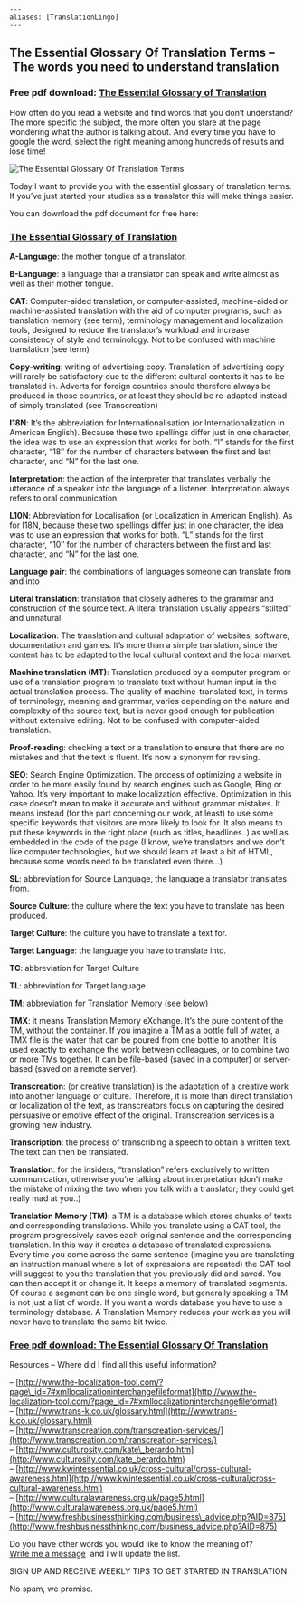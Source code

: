```
---
aliases: [TranslationLingo]
---
```

## The Essential Glossary Of Translation Terms – The words you need to understand translation

### **Free pdf download: [The Essential Glossary of Translation](http://translatorthoughts.com/wp-content/uploads/2013/11/The-Essential-Glossary-Of-Translation.pdf)**

How often do you read a website and find words that you don’t understand? The more specific the subject, the more often you stare at the page wondering what the author is talking about. And every time you have to google the word, select the right meaning among hundreds of results and lose time!

![The Essential Glossary Of Translation Terms](https://i0.wp.com/translatorthoughts.com/wp-content/uploads/2013/04/10392257_s.jpg?resize=315%2C210)

Today I want to provide you with the essential glossary of translation terms. If you’ve just started your studies as a translator this will make things easier.

You can download the pdf document for free here:

### [The Essential Glossary of Translation](http://translatorthoughts.com/wp-content/uploads/2013/11/The-Essential-Glossary-Of-Translation.pdf)

**A-Language**: the mother tongue of a translator.

**B-Language**: a language that a translator can speak and write almost as well as their mother tongue.

**CAT**: Computer-aided translation, or computer-assisted, machine-aided or machine-assisted translation with the aid of computer programs, such as translation memory (see term), terminology management and localization tools, designed to reduce the translator’s workload and increase consistency of style and terminology. Not to be confused with machine translation (see term)

**Copy-writing**: writing of advertising copy. Translation of advertising copy will rarely be satisfactory due to the different cultural contexts it has to be translated in. Adverts for foreign countries should therefore always be produced in those countries, or at least they should be re-adapted instead of simply translated (see Transcreation)

**I18N**: It’s the abbreviation for Internationalisation (or Internationalization in American English). Because these two spellings differ just in one character, the idea was to use an expression that works for both. “I” stands for the first character, “18″ for the number of characters between the first and last character, and “N” for the last one.

**Interpretation**: the action of the interpreter that translates verbally the utterance of a speaker into the language of a listener. Interpretation always refers to oral communication.

**L10N**: Abbreviation for Localisation (or Localization in American English). As for I18N, because these two spellings differ just in one character, the idea was to use an expression that works for both. “L” stands for the first character, “10″ for the number of characters between the first and last character, and “N” for the last one.

**Language pair**: the combinations of languages someone can translate from and into

**Literal translation**: translation that closely adheres to the grammar and construction of the source text. A literal translation usually appears “stilted” and unnatural.

**Localization**: The translation and cultural adaptation of websites, software, documentation and games. It’s more than a simple translation, since the content has to be adapted to the local cultural context and the local market.

**Machine translation (MT)**: Translation produced by a computer program or use of a translation program to translate text without human input in the actual translation process. The quality of machine-translated text, in terms of terminology, meaning and grammar, varies depending on the nature and complexity of the source text, but is never good enough for publication without extensive editing. Not to be confused with computer-aided translation.

**Proof-reading**: checking a text or a translation to ensure that there are no mistakes and that the text is fluent. It’s now a synonym for revising.

**SEO**: Search Engine Optimization. The process of optimizing a website in order to be more easily found by search engines such as Google, Bing or Yahoo. It’s very important to make localization effective. Optimization in this case doesn’t mean to make it accurate and without grammar mistakes. It means instead (for the part concerning our work, at least) to use some specific keywords that visitors are more likely to look for. It also means to put these keywords in the right place (such as titles, headlines..) as well as embedded in the code of the page (I know, we’re translators and we don’t like computer technologies, but we should learn at least a bit of HTML, because some words need to be translated even there…)

**SL**: abbreviation for Source Language, the language a translator translates from.

**Source Culture**: the culture where the text you have to translate has been produced.

**Target Culture**: the culture you have to translate a text for.

**Target Language**: the language you have to translate into.

**TC**: abbreviation for Target Culture

**TL**: abbreviation for Target language

**TM**: abbreviation for Translation Memory (see below)

**TMX**: it means Translation Memory eXchange. It’s the pure content of the TM, without the container. If you imagine a TM as a bottle full of water, a TMX file is the water that can be poured from one bottle to another. It is used exactly to exchange the work between colleagues, or to combine two or more TMs together. It can be file-based (saved in a computer) or server-based (saved on a remote server).

**Transcreation**: (or creative translation) is the adaptation of a creative work into another language or culture. Therefore, it is more than direct translation or localization of the text, as transcreators focus on capturing the desired persuasive or emotive effect of the original. Transcreation services is a growing new industry.

**Transcription**: the process of transcribing a speech to obtain a written text. The text can then be translated.

**Translation**: for the insiders, “translation” refers exclusively to written communication, otherwise you’re talking about interpretation (don’t make the mistake of mixing the two when you talk with a translator; they could get really mad at you..)

**Translation Memory (TM)**: a TM is a database which stores chunks of texts and corresponding translations. While you translate using a CAT tool, the program progressively saves each original sentence and the corresponding translation. In this way it creates a database of translated expressions. Every time you come across the same sentence (imagine you are translating an instruction manual where a lot of expressions are repeated) the CAT tool will suggest to you the translation that you previously did and saved. You can then accept it or change it. It keeps a memory of translated segments. Of course a segment can be one single word, but generally speaking a TM is not just a list of words. If you want a words database you have to use a terminology database. A Translation Memory reduces your work as you will never have to translate the same bit twice.

### [Free pdf download: The Essential Glossary Of Translation](http://translatorthoughts.com/wp-content/uploads/2013/11/The-Essential-Glossary-Of-Translation.pdf)

Resources – Where did I find all this useful information?

– [http://www.the-localization-tool.com/?page\_id=7#xmllocalizationinterchangefileformat](http://www.the-localization-tool.com/?page_id=7#xmllocalizationinterchangefileformat)  
– [http://www.trans-k.co.uk/glossary.html](http://www.trans-k.co.uk/glossary.html)  
– [http://www.transcreation.com/transcreation-services/](http://www.transcreation.com/transcreation-services/)  
– [http://www.culturosity.com/kate\_berardo.htm](http://www.culturosity.com/kate_berardo.htm)  
– [http://www.kwintessential.co.uk/cross-cultural/cross-cultural-awareness.html](http://www.kwintessential.co.uk/cross-cultural/cross-cultural-awareness.html)  
– [http://www.culturalawareness.org.uk/page5.html](http://www.culturalawareness.org.uk/page5.html)  
– [http://www.freshbusinessthinking.com/business\_advice.php?AID=875](http://www.freshbusinessthinking.com/business_advice.php?AID=875)

Do you have other words you would like to know the meaning of?  
[Write me a message](http://translatorthoughts.com/contact/ "Contact")  and I will update the list.

SIGN UP AND RECEIVE WEEKLY TIPS TO GET STARTED IN TRANSLATION

No spam, we promise.